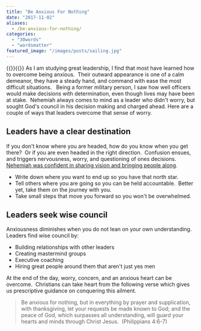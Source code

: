 ```yaml
---
title: "Be Anxious For Nothing"
date: "2017-11-02"
aliases:
  - /be-anxious-for-nothing/
categories: 
  - "30words"
  - "wordsmatter"
featured_image: "/images/posts/sailing.jpg"
---
```

{{<featuredimage>}}{{</featuredimage>}}
As I am studying great leadership, I find that most have learned how to overcome being anxious.  Their outward appearance is one of a calm demeanor, they have a steady hand, and command with ease the most difficult situations.   Being a former military person, I saw how well officers would make decisions with determination, even though lives may have been at stake.  Nehemiah always comes to mind as a leader who didn't worry, but sought God's council in his decision making and charged ahead. Here are a couple of ways that leaders overcome that sense of worry.

## Leaders have a clear destination

If you don't know where you are headed, how do you know when you get there?  Or if you are even headed in the right direction.  Confusion ensues, and triggers nervousness, worry, and questioning of ones decisions. [Nehemiah was confident in sharing vision and bringing people along](https://www.biblegateway.com/passage/?search=Nehemiah+2%3A17&version=NIV).

- Write down where you want to end up so you have that north star.
- Tell others where you are going so you can be held accountable.  Better yet, take them on the journey with you.
- Take small steps that move you forward so you won't be overwhelmed.

## Leaders seek wise council

Anxiousness diminishes when you do not lean on your own understanding.  Leaders find wise council by:

- Building relationships with other leaders
- Creating mastermind groups
- Executive coaching
- Hiring great people around them that aren't just yes men

At the end of the day, worry, concern, and an anxious heart can be overcome.  Christians can take heart from the following verse which gives us prescriptive guidance on conquering this ailment.

> Be anxious for nothing, but in everything by prayer and supplication, with thanksgiving, let your requests be made known to God; and the peace of God, which surpasses all understanding, will guard your hearts and minds through Christ Jesus.  (Philippians 4:6-7)
